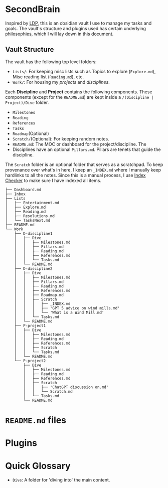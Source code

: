 # SecondBrain
Inspired by [LDP](https://youtu.be/XTwDhiDGk50?si=-96yj4ElEUdxGF_n), this is an obsidian vault I use to manage my tasks and goals. The vault's structure and plugins used has certain underlying philosophies, which I will lay down in this document.
## Vault Structure
The vault has the following top level folders:
- `Lists/`: For keeping misc lists such as Topics to explore (`Explore.md`), Misc reading list (`Reading.md`), etc.
- `Work/`: For housing my *projects* and *disciplines*.

Each **Discipline** and **Project** contains the following components. These components (except for the `README.md`) are kept inside a `/(Discipline | Project)/Dive` folder.
- `Milestones`
- `Reading`
- `References`
- `Tasks`
- `Roadmap`(Optional)
- `Scratch/`(Optional): For keeping random notes.
- `README.md`: The MOC or dashboard for the project/discipline. The 
- Disciplines have an optional `Pillars.md`. Pillars are tenets that guide the discipline.

The `Scratch` folder is an optional folder that serves as a scratchpad. To keep provenance over what's in here, I keep an  `_INDEX.md` where I manually keep hardlinks to all the notes. Since this is a manual process, I use [Index Checker](https://forum.obsidian.md/t/plugin-index-checker-unopinionated-moc-index-maintainer-canvas-index-support/79032/1) to make sure I have indexed all items.


```
├── Dashboard.md
├── Inbox
├── Lists
│   ├── Entertainment.md
│   ├── Explore.md
│   ├── Reading.md
│   ├── Resolutions.md
│   └── TasksNext.md
├── README.md
└── Work
    ├── D-discipline1
    │   ├── Dive
    │   │   ├── Milestones.md
    │   │   ├── Pillars.md
    │   │   ├── Reading.md
    │   │   ├── References.md
    │   │   └── Tasks.md
    │   └── README.md
    ├── D-discipline2
    │   ├── Dive
    │   │   ├── Milestones.md
    │   │   ├── Pillars.md
    │   │   ├── Reading.md
    │   │   ├── References.md
    │   │   ├── Roadmap.md
    │   │   ├── Scratch
    │   │   │   ├── _INDEX.md
    │   │   │   ├── 'GPT 5 advice on wind mills.md'
    │   │   │   └── 'What is a Wind Mill.md'
    │   │   └── Tasks.md
    │   └── README.md
    ├── P-project1
    │   ├── Dive
    │   │   ├── Milestones.md
    │   │   ├── Reading.md
    │   │   ├── References.md
    │   │   ├── Scratch
    │   │   └── Tasks.md
    │   └── README.md
    └── P-project2
        ├── Dive
        │   ├── Milestones.md
        │   ├── Reading.md
        │   ├── References.md
        │   ├── Scratch
        │   │   ├── 'ChatGPT discussion on.md'
        │   │   └── Scratch.md
        │   └── Tasks.md
        └── README.md
```
# `README.md` files


# Plugins


# Quick Glossary
- `Dive`: A folder for 'diving into' the main content. 